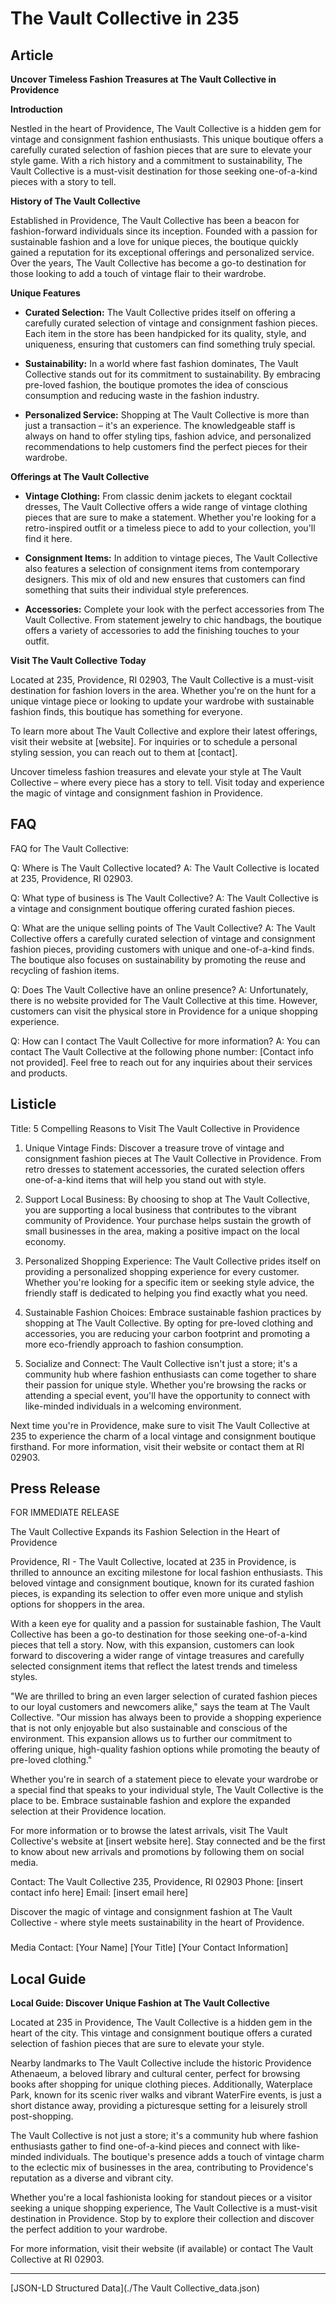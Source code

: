 # The Vault Collective in 235

## Article
**Uncover Timeless Fashion Treasures at The Vault Collective in Providence**

**Introduction**

Nestled in the heart of Providence, The Vault Collective is a hidden gem for vintage and consignment fashion enthusiasts. This unique boutique offers a carefully curated selection of fashion pieces that are sure to elevate your style game. With a rich history and a commitment to sustainability, The Vault Collective is a must-visit destination for those seeking one-of-a-kind pieces with a story to tell.

**History of The Vault Collective**

Established in Providence, The Vault Collective has been a beacon for fashion-forward individuals since its inception. Founded with a passion for sustainable fashion and a love for unique pieces, the boutique quickly gained a reputation for its exceptional offerings and personalized service. Over the years, The Vault Collective has become a go-to destination for those looking to add a touch of vintage flair to their wardrobe.

**Unique Features**

- **Curated Selection:** The Vault Collective prides itself on offering a carefully curated selection of vintage and consignment fashion pieces. Each item in the store has been handpicked for its quality, style, and uniqueness, ensuring that customers can find something truly special.

- **Sustainability:** In a world where fast fashion dominates, The Vault Collective stands out for its commitment to sustainability. By embracing pre-loved fashion, the boutique promotes the idea of conscious consumption and reducing waste in the fashion industry.

- **Personalized Service:** Shopping at The Vault Collective is more than just a transaction – it's an experience. The knowledgeable staff is always on hand to offer styling tips, fashion advice, and personalized recommendations to help customers find the perfect pieces for their wardrobe.

**Offerings at The Vault Collective**

- **Vintage Clothing:** From classic denim jackets to elegant cocktail dresses, The Vault Collective offers a wide range of vintage clothing pieces that are sure to make a statement. Whether you're looking for a retro-inspired outfit or a timeless piece to add to your collection, you'll find it here.

- **Consignment Items:** In addition to vintage pieces, The Vault Collective also features a selection of consignment items from contemporary designers. This mix of old and new ensures that customers can find something that suits their individual style preferences.

- **Accessories:** Complete your look with the perfect accessories from The Vault Collective. From statement jewelry to chic handbags, the boutique offers a variety of accessories to add the finishing touches to your outfit.

**Visit The Vault Collective Today**

Located at 235, Providence, RI 02903, The Vault Collective is a must-visit destination for fashion lovers in the area. Whether you're on the hunt for a unique vintage piece or looking to update your wardrobe with sustainable fashion finds, this boutique has something for everyone.

To learn more about The Vault Collective and explore their latest offerings, visit their website at [website]. For inquiries or to schedule a personal styling session, you can reach out to them at [contact].

Uncover timeless fashion treasures and elevate your style at The Vault Collective – where every piece has a story to tell. Visit today and experience the magic of vintage and consignment fashion in Providence.

## FAQ
FAQ for The Vault Collective:

Q: Where is The Vault Collective located?
A: The Vault Collective is located at 235, Providence, RI 02903.

Q: What type of business is The Vault Collective?
A: The Vault Collective is a vintage and consignment boutique offering curated fashion pieces.

Q: What are the unique selling points of The Vault Collective?
A: The Vault Collective offers a carefully curated selection of vintage and consignment fashion pieces, providing customers with unique and one-of-a-kind finds. The boutique also focuses on sustainability by promoting the reuse and recycling of fashion items.

Q: Does The Vault Collective have an online presence?
A: Unfortunately, there is no website provided for The Vault Collective at this time. However, customers can visit the physical store in Providence for a unique shopping experience.

Q: How can I contact The Vault Collective for more information?
A: You can contact The Vault Collective at the following phone number: [Contact info not provided]. Feel free to reach out for any inquiries about their services and products.

## Listicle
Title: 5 Compelling Reasons to Visit The Vault Collective in Providence

1. Unique Vintage Finds: Discover a treasure trove of vintage and consignment fashion pieces at The Vault Collective in Providence. From retro dresses to statement accessories, the curated selection offers one-of-a-kind items that will help you stand out with style.

2. Support Local Business: By choosing to shop at The Vault Collective, you are supporting a local business that contributes to the vibrant community of Providence. Your purchase helps sustain the growth of small businesses in the area, making a positive impact on the local economy.

3. Personalized Shopping Experience: The Vault Collective prides itself on providing a personalized shopping experience for every customer. Whether you're looking for a specific item or seeking style advice, the friendly staff is dedicated to helping you find exactly what you need.

4. Sustainable Fashion Choices: Embrace sustainable fashion practices by shopping at The Vault Collective. By opting for pre-loved clothing and accessories, you are reducing your carbon footprint and promoting a more eco-friendly approach to fashion consumption.

5. Socialize and Connect: The Vault Collective isn't just a store; it's a community hub where fashion enthusiasts can come together to share their passion for unique style. Whether you're browsing the racks or attending a special event, you'll have the opportunity to connect with like-minded individuals in a welcoming environment.

Next time you're in Providence, make sure to visit The Vault Collective at 235 to experience the charm of a local vintage and consignment boutique firsthand. For more information, visit their website or contact them at RI 02903.

## Press Release
FOR IMMEDIATE RELEASE

The Vault Collective Expands its Fashion Selection in the Heart of Providence

Providence, RI - The Vault Collective, located at 235 in Providence, is thrilled to announce an exciting milestone for local fashion enthusiasts. This beloved vintage and consignment boutique, known for its curated fashion pieces, is expanding its selection to offer even more unique and stylish options for shoppers in the area.

With a keen eye for quality and a passion for sustainable fashion, The Vault Collective has been a go-to destination for those seeking one-of-a-kind pieces that tell a story. Now, with this expansion, customers can look forward to discovering a wider range of vintage treasures and carefully selected consignment items that reflect the latest trends and timeless styles.

"We are thrilled to bring an even larger selection of curated fashion pieces to our loyal customers and newcomers alike," says the team at The Vault Collective. "Our mission has always been to provide a shopping experience that is not only enjoyable but also sustainable and conscious of the environment. This expansion allows us to further our commitment to offering unique, high-quality fashion options while promoting the beauty of pre-loved clothing."

Whether you're in search of a statement piece to elevate your wardrobe or a special find that speaks to your individual style, The Vault Collective is the place to be. Embrace sustainable fashion and explore the expanded selection at their Providence location.

For more information or to browse the latest arrivals, visit The Vault Collective's website at [insert website here]. Stay connected and be the first to know about new arrivals and promotions by following them on social media.

Contact:
The Vault Collective
235, Providence, RI 02903
Phone: [insert contact info here]
Email: [insert email here]

Discover the magic of vintage and consignment fashion at The Vault Collective - where style meets sustainability in the heart of Providence.

###

Media Contact:
[Your Name]
[Your Title]
[Your Contact Information]

## Local Guide
**Local Guide: Discover Unique Fashion at The Vault Collective**

Located at 235 in Providence, The Vault Collective is a hidden gem in the heart of the city. This vintage and consignment boutique offers a curated selection of fashion pieces that are sure to elevate your style.

Nearby landmarks to The Vault Collective include the historic Providence Athenaeum, a beloved library and cultural center, perfect for browsing books after shopping for unique clothing pieces. Additionally, Waterplace Park, known for its scenic river walks and vibrant WaterFire events, is just a short distance away, providing a picturesque setting for a leisurely stroll post-shopping.

The Vault Collective is not just a store; it's a community hub where fashion enthusiasts gather to find one-of-a-kind pieces and connect with like-minded individuals. The boutique's presence adds a touch of vintage charm to the eclectic mix of businesses in the area, contributing to Providence's reputation as a diverse and vibrant city.

Whether you're a local fashionista looking for standout pieces or a visitor seeking a unique shopping experience, The Vault Collective is a must-visit destination in Providence. Stop by to explore their collection and discover the perfect addition to your wardrobe.

For more information, visit their website (if available) or contact The Vault Collective at RI 02903.


---

[JSON-LD Structured Data](./The Vault Collective_data.json)

